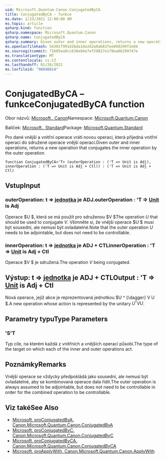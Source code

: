 ```yaml
---
uid: Microsoft.Quantum.Canon.ConjugatedByCA
title: ConjugatedByCA – funkce
ms.date: 1/23/2021 12:00:00 AM
ms.topic: article
qsharp.kind: function
qsharp.namespace: Microsoft.Quantum.Canon
qsharp.name: ConjugatedByCA
qsharp.summary: Given outer and inner operations, returns a new operation that conjugates the inner operation by the outer operation.
ms.openlocfilehash: 54301f991d3bda14e2d2a0a6837ee89d299f2e04
ms.sourcegitcommit: 71605ea9cc630e84e7ef29027e1f0ea06299747e
ms.translationtype: MT
ms.contentlocale: cs-CZ
ms.lasthandoff: 01/26/2021
ms.locfileid: "98840814"
---
```

# <a name="conjugatedbyca-function"></a><span data-ttu-id="b2b7c-102">ConjugatedByCA – funkce</span><span class="sxs-lookup"><span data-stu-id="b2b7c-102">ConjugatedByCA function</span></span>

<span data-ttu-id="b2b7c-103">Obor názvů: [Microsoft.. Canon](xref:Microsoft.Quantum.Canon)</span><span class="sxs-lookup"><span data-stu-id="b2b7c-103">Namespace: [Microsoft.Quantum.Canon](xref:Microsoft.Quantum.Canon)</span></span>

<span data-ttu-id="b2b7c-104">Balíček: [Microsoft.. Standard](https://nuget.org/packages/Microsoft.Quantum.Standard)</span><span class="sxs-lookup"><span data-stu-id="b2b7c-104">Package: [Microsoft.Quantum.Standard](https://nuget.org/packages/Microsoft.Quantum.Standard)</span></span>


<span data-ttu-id="b2b7c-105">Pro dané vnější a vnitřní operace vrátí novou operaci, která přijedná vnitřní operaci do sdružené operace vnější operací.</span><span class="sxs-lookup"><span data-stu-id="b2b7c-105">Given outer and inner operations, returns a new operation that conjugates the inner operation by the outer operation.</span></span>

```qsharp
function ConjugatedByCA<'T> (outerOperation : ('T => Unit is Adj), innerOperation : ('T => Unit is Adj + Ctl)) : ('T => Unit is Adj + Ctl)
```


## <a name="input"></a><span data-ttu-id="b2b7c-106">Vstup</span><span class="sxs-lookup"><span data-stu-id="b2b7c-106">Input</span></span>

### <a name="outeroperation--t--unit--is-adj"></a><span data-ttu-id="b2b7c-107">outerOperation: t => [jednotka](xref:microsoft.quantum.lang-ref.unit)  je ADJ.</span><span class="sxs-lookup"><span data-stu-id="b2b7c-107">outerOperation : 'T => [Unit](xref:microsoft.quantum.lang-ref.unit)  is Adj</span></span>

<span data-ttu-id="b2b7c-108">Operace $U $, která se má použít pro sdruženou $V $</span><span class="sxs-lookup"><span data-stu-id="b2b7c-108">The operation $U$ that should be used to conjugate $V$.</span></span> <span data-ttu-id="b2b7c-109">Všimněte si, že vnější operace $U $ musí být sousední, ale nemusí být ovladatelné.</span><span class="sxs-lookup"><span data-stu-id="b2b7c-109">Note that the outer operation $U$ needs to be adjointable, but does not need to be controllable.</span></span>


### <a name="inneroperation--t--unit--is-adj--ctl"></a><span data-ttu-id="b2b7c-110">innerOperation: t => [jednotka](xref:microsoft.quantum.lang-ref.unit)  je ADJ + CTL</span><span class="sxs-lookup"><span data-stu-id="b2b7c-110">innerOperation : 'T => [Unit](xref:microsoft.quantum.lang-ref.unit)  is Adj + Ctl</span></span>

<span data-ttu-id="b2b7c-111">Operace $V $ je sdružená.</span><span class="sxs-lookup"><span data-stu-id="b2b7c-111">The operation $V$ being conjugated.</span></span>



## <a name="output--t--unit--is-adj--ctl"></a><span data-ttu-id="b2b7c-112">Výstup: t => [jednotka](xref:microsoft.quantum.lang-ref.unit)  je ADJ + CTL</span><span class="sxs-lookup"><span data-stu-id="b2b7c-112">Output : 'T => [Unit](xref:microsoft.quantum.lang-ref.unit)  is Adj + Ctl</span></span>

<span data-ttu-id="b2b7c-113">Nová operace, jejíž akce je reprezentovaná jednotkou $U ^ {\dagger} V U $.</span><span class="sxs-lookup"><span data-stu-id="b2b7c-113">A new operation whose action is represented by the unitary $U^{\dagger} V U$.</span></span>

## <a name="type-parameters"></a><span data-ttu-id="b2b7c-114">Parametry typu</span><span class="sxs-lookup"><span data-stu-id="b2b7c-114">Type Parameters</span></span>

### <a name="t"></a><span data-ttu-id="b2b7c-115">'S</span><span class="sxs-lookup"><span data-stu-id="b2b7c-115">'T</span></span>

<span data-ttu-id="b2b7c-116">Typ cíle, na kterém každá z vnitřních a vnějších operací působí.</span><span class="sxs-lookup"><span data-stu-id="b2b7c-116">The type of the target on which each of the inner and outer operations act.</span></span>

## <a name="remarks"></a><span data-ttu-id="b2b7c-117">Poznámky</span><span class="sxs-lookup"><span data-stu-id="b2b7c-117">Remarks</span></span>

<span data-ttu-id="b2b7c-118">Vnější operace se vždycky předpokládá jako sousední, ale nemusí být ovladatelné, aby se kombinovaná operace dala řídit.</span><span class="sxs-lookup"><span data-stu-id="b2b7c-118">The outer operation is always assumed to be adjointable, but does not need to be controllable in order for the combined operation to be controllable.</span></span>

## <a name="see-also"></a><span data-ttu-id="b2b7c-119">Viz také</span><span class="sxs-lookup"><span data-stu-id="b2b7c-119">See Also</span></span>

- [<span data-ttu-id="b2b7c-120">Microsoft. proConjugatedByA. Canon.</span><span class="sxs-lookup"><span data-stu-id="b2b7c-120">Microsoft.Quantum.Canon.ConjugatedByA</span></span>](xref:Microsoft.Quantum.Canon.ConjugatedByA)
- [<span data-ttu-id="b2b7c-121">Microsoft. proConjugatedByC. Canon.</span><span class="sxs-lookup"><span data-stu-id="b2b7c-121">Microsoft.Quantum.Canon.ConjugatedByC</span></span>](xref:Microsoft.Quantum.Canon.ConjugatedByC)
- [<span data-ttu-id="b2b7c-122">Microsoft. proConjugatedByCA. Canon.</span><span class="sxs-lookup"><span data-stu-id="b2b7c-122">Microsoft.Quantum.Canon.ConjugatedByCA</span></span>](xref:Microsoft.Quantum.Canon.ConjugatedByCA)
- [<span data-ttu-id="b2b7c-123">Microsoft. proApplyWith. Canon.</span><span class="sxs-lookup"><span data-stu-id="b2b7c-123">Microsoft.Quantum.Canon.ApplyWith</span></span>](xref:Microsoft.Quantum.Canon.ApplyWith)